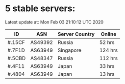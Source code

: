 # 5 stable servers:

Latest update at: Mon Feb 03 21:10:12 UTC 2020

| ID | ASN | Server Country | Online |
| -- | --- | -------------- | ------ |
| #.15CF | AS49392 | Russia | 52 hrs |
| #.7F1D | AS63949 | Singapore | 124 hrs |
| #.5CBD | AS48347 | Russia | 112 hrs |
| #.4F11 | AS63949 | Japan | 33 hrs |
| #.4804 | AS63949 | Japan | 13 hrs |

